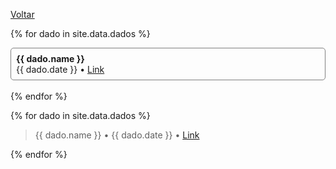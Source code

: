 [Voltar](./index.md)

{% for dado in site.data.dados %}

  <div style="margin-top:4px;border: 0.5px solid grey;border-radius: 5px;">
    <div style="padding:8px;">
      <strong>{{ dado.name }}</strong><br>
      {{ dado.date }} • <a href="{{ dado.link }}" target="_blank">Link</a>
    </div>
  </div>
  <br>
{% endfor %}

<br>

{% for dado in site.data.dados %}

> {{ dado.name }} • {{ dado.date }} • <a href="{{ dado.link }}" target="_blank">Link</a><br>

{% endfor %}
